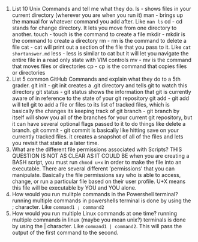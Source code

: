 1. List 10 Unix Commands and tell me what they do.
  ls - shows files in your current directory (wherever you are when you run it)
  man - brings up the manual for whatever command you add after. Like `man ls`
  cd - cd stands for change directory. It lets you move from one directory to another. 
  touch - touch is the command to create a file
  mkdir - mkdir is the command to create a directory
  rm - rm is the command to delete a file
  cat - cat will print out a section of the file that you pass to it. Like `cat shortanswer.md`
  less - less is similar to cat but it will let you navigate the entire file in a read only state with VIM controls
  mv - mv is the command that moves files or directories
  cp - cp is the command that copies files or directories
2. List 5 common GitHub Commands and explain what they do to a 5th grader.
  git init - git init creates a .git directory and tells git to watch this directory 
  git status - git status shows the information that git is currently aware of in reference to the state of your git repository
  git add - git add will tell git to add a file or files to its list of tracked files, which is basically the changes its keeping track of
  git branch - git branch by itself will show you all of the branches for your current git repository, but it can have several optional flags passed to it to do things like delete a branch.
  git commit - git commit is basically like hitting save on your currently tracked files. it creates a snapshot of all of the files and lets you revisit that state at a later time.
3. What are the different file permissions associated with Scripts?
  THIS QUESTION IS NOT AS CLEAR AS IT COULD BE
  when you are creating a BASH script, you must run `chmod u+x` in order to make the file into an executable. There are several different 'permissions' that you can manipulate. Basically the file permissions say who is able to access, change, or run a particular file based on their user profile. U+X means this file will be executable by YOU and YOU alone.
4. How would you run mulitple commands in the Powershell terminal?
  running multiple commands in powershells terminal is done by using the ; character. Like `command1 ; command2`
5. How would you run multiple Linux commands at one time?
  running multiple commands in linux (maybe you mean unix?) terminals is done by using the | character. Like `command1 | command2`. This will pass the output of the first command to the second.
